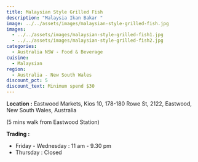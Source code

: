 ```yaml
---
title: Malaysian Style Grilled Fish
description: "Malaysia Ikan Bakar "
image: ../../assets/images/malaysian-style-grilled-fish.jpg
images:
  - ../../assets/images/malaysian-style-grilled-fish1.jpg
  - ../../assets/images/malaysian-style-grilled-fish2.jpg
categories:
  - Australia NSW - Food & Beverage
cuisine:
  - Malaysian
region:
  - Australia - New South Wales
discount_pct: 5
discount_text: Minimum spend $30
---
```

**Location :** Eastwood Markets, Kios 10, 178-180 Rowe St, 2122, Eastwood, New South Wales, Australia

(5 mins walk from Eastwood Station)

**Trading :**

* Friday - Wednesday : 11 am - 9.30 pm
* Thursday : Closed
